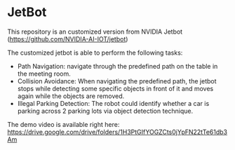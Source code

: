 # JetBot

This repository is an customized version from NVIDIA Jetbot (https://github.com/NVIDIA-AI-IOT/jetbot)


The customized jetbot is able to perform the following tasks: 
* Path Navigation: navigate through the predefined path on the table in the meeting room.
* Collision Avoidance: When navigating the predefined path, the jetbot stops while detecting some specific objects in front of it and moves again while the objects are removed.
* Illegal Parking Detection: The robot could identify whether a car is parking across 2 parking lots via object detection technique.

The demo video is available right here: 
https://drive.google.com/drive/folders/1H3PtGIfYOGZCts0jYpFN22tTe61db3Am


 


